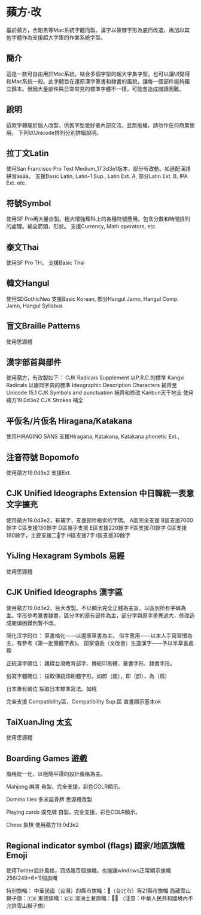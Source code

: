 # 蘋方·改
基於蘋方，金剛黑等Mac系統字體而製。漢字以篆隸字形為底而改造，再加以其他字體作為支援超大字庫的作業系統字型。

## 簡介
這是一款可自由用於Mac系統，結合多個字型的超大字集字型。也可以讓UI變得和Mac系統一般。此字體旨在還原漢字篆書和隸書的風貌，讓每一個部件能夠獨立歸本。但因大量部件與日常常見的標準字體不一樣，可能會造成閱讀困難。

## 說明
這款字體屬於個人改製，供舊字型愛好者內部交流，並無版權，請勿作任何商業使用。
下列以Unicode排列分別詳細說明。

## 拉丁文Latin 
使用San Francisco Pro Text Medium_17.3d3e1版本，部分有改動。如適配漢語拼音āáǎà。
支援Basic Latin, Latin-1 Sup., Latin Ext. A, 部分Latin Ext. B, IPA Ext. etc.

## 符號Symbol
使用SF Pro再大量自製。極大增強理科上的各種符號應用。包含分數和時間排列的處理。補全箭頭，形狀。
支援Currency, Math operators, etc.

## 泰文Thai
使用SF Pro TH。
支援Basic Thai

## 韓文Hangul
使用SDGothicNeo
支援Basic Korean, 部分Hangul Jamo, Hangul Comp. Jamo, Hangul Syllabus

## 盲文Braille Patterns
使用思源體

## 漢字部首與部件
使用蘋方，有改製如下：
CJK Radicals Supplement 以P.R.C.的標準
Kangxi Radicals 以康熙字典的標準
Ideographic Description Characters 補齊至Unicode 15.1
CJK Symbols and punctuation 補齊和修改
Kanbun天干地支 使用蘋方19.0d3e2
CJK Strokes 補全

## 平仮名/片仮名 Hiragana/Katakana
使用HIRAGINO SANS
支援Hiragana, Katakana, Katakana phonetic Ext., 

## 注音符號 Bopomofo
使用蘋方19.0d3e2
支援Ext.

## CJK Unified Ideographs Extension 中日韓統一表意文字擴充
使用蘋方19.0d3e2，有補字，支援部件檢索的字碼。
A區完全支援
B區支援7000餘字
C區支援130餘字
D區幾乎支援
E區支援220餘字
F區支援70餘字
G區支援160餘字，主要支援二𫈉字
H區支援7字
I區支援30餘字

## YiJing Hexagram Symbols 易經
使用思源體

## CJK Unified Ideographs 漢字區
使用蘋方19.0d3e2，巨大改製。不以顯示完全正體為主旨，以區別所有字碼為主。字形參考篆書隸書，區分字的原有部件為主，部分字與原字差異過大，修改造成閱讀困難則暫不改。

简化汉字码位：
草書楷化——以還原草書為主。
俗字應用——以本人手寫習慣為主，有參考《第一批簡體字表》。
国家语委（文改會）生造漢字——予以半草書處理

正統漢字碼位：
雜糅台灣教育部字、傳統印刷體、篆書字形、隸書字形。

俗寫字體碼位：
採取傳統印刷體字形。如郎（朗），即（卽），為（爲）

日本專有碼位
採取日本標準寫法。如糀

完全支援 Compatibility區，Compatibility Sup.區
直書顯示基本ok

## TaiXuanJing 太玄
使用思源體

## Boarding Games 遊戲
風格統一化，以極簡平滑的設計風格為主。

Mahjong 麻將
自製，完全支援，彩色COLR顯示。

Domino tiles 多米諾骨牌
思源體改製

Playing cards 撲克牌
自製，完全支援，彩色COLR顯示。

Chess 象棋
使用蘋方19.0d3e2

## Regional indicator symbol (flags) 國家/地區旗幟Emoji
使用Twitter設計風格，涵括幾百個旗幟。也能讓windows正常顯示旗幟
256(249+6+1)個旗幟

特別旗幟：
中華民國（台灣）的縣市旗幟：🏴󠁴󠁷󠁴󠁰󠁥󠁿（台北市）等21縣市旗幟
西藏雪山獅子旗：🇹🇧
東德旗幟：🇩🇩
澳洲土著旗幟：🏴‍🦘
（注意：中華人民共和國境內不允許雪山獅子旗）






